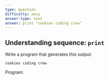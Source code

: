 ```yaml
---
type: question
difficulty: easy
answer-type: text
answer: print "cookies coding crew"
---
```


## Understanding sequence: `print`

Write a program that generates this output:

```
cookies coding crew
```

Program:

```evy

```
